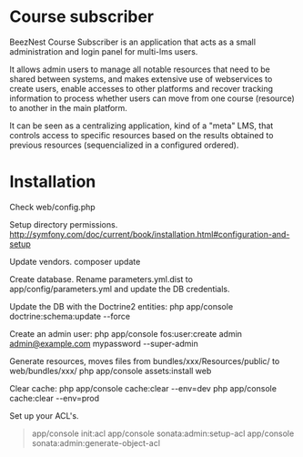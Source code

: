 Course subscriber
=================

BeezNest Course Subscriber is an application that acts as a small administration and login panel for multi-lms users.

It allows admin users to manage all notable resources that need to be shared between systems, and makes extensive use of webservices to create users, enable accesses to other platforms and recover tracking information to process whether users can move from one course (resource) to another in the main platform.

It can be seen as a centralizing application, kind of a "meta" LMS, that controls access to specific resources based on the results obtained to previous resources (sequencialized in a configured ordered).

Installation
=================

Check web/config.php

Setup directory permissions.
http://symfony.com/doc/current/book/installation.html#configuration-and-setup

Update vendors.
composer update

Create database.
Rename parameters.yml.dist to app/config/parameters.yml and update the DB credentials.

Update the DB with the Doctrine2 entities:
php app/console doctrine:schema:update --force

Create an admin user:
php app/console fos:user:create admin admin@example.com mypassword --super-admin

Generate resources, moves files from bundles/xxx/Resources/public/ to web/bundles/xxx/
php app/console assets:install web

Clear cache:
php app/console cache:clear --env=dev
php app/console cache:clear --env=prod

Set up your ACL's.
> app/console init:acl
> app/console sonata:admin:setup-acl
> app/console sonata:admin:generate-object-acl
